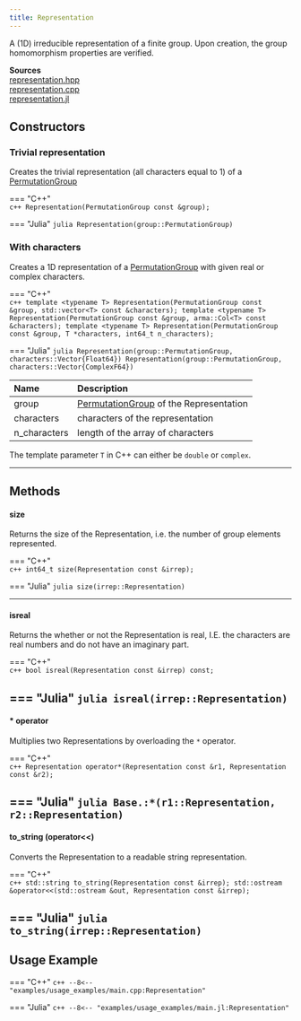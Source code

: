```yaml
---
title: Representation
---
```


A (1D) irreducible representation of a finite group. Upon creation, the group homomorphism properties are verified.

**Sources**<br>
[representation.hpp](https://github.com/awietek/xdiag/blob/main/xdiag/symmetries/representation.hpp)<br>
[representation.cpp](https://github.com/awietek/xdiag/blob/main/xdiag/symmetries/representation.cpp)<br>
[representation.jl](https://github.com/awietek/XDiag.jl/blob/main/src/symmetries/representation.jl)


## Constructors

### Trivial representation

Creates the trivial representation (all characters equal to 1) of a [PermutationGroup](permutation_group.md)

=== "C++"	
	```c++
	Representation(PermutationGroup const &group);
	```
	
=== "Julia"
	```julia
	Representation(group::PermutationGroup)
	```
	
### With characters

Creates a 1D representation of a [PermutationGroup](permutation_group.md) with given real or complex characters.

=== "C++"	
	```c++
	template <typename T>
	Representation(PermutationGroup const &group, std::vector<T> const &characters);
	template <typename T>
	Representation(PermutationGroup const &group, arma::Col<T> const &characters);
	template <typename T>
	Representation(PermutationGroup const &group, T *characters, int64_t n_characters);
	```
	
=== "Julia"
	```julia
	Representation(group::PermutationGroup, characters::Vector{Float64})
	Representation(group::PermutationGroup, characters::Vector{ComplexF64})
	```
	
| Name  | Description                         |
|:-------------|:---------------------------------------------------------------|
| group        | [PermutationGroup](permutation_group.md) of the Representation |
| characters   | characters of the representation                               |
| n_characters | length of the array of characters                              |

The template parameter `T` in C++ can either be `double` or `complex`.

---

## Methods

#### size
Returns the size of the Representation, i.e. the number of group elements represented.

=== "C++"	
	```c++
	int64_t size(Representation const &irrep);
	```
	
=== "Julia"
	```julia
	size(irrep::Representation)
	```

---

#### isreal 
Returns the whether or not the Representation is real, I.E. the characters are real numbers and do not have an imaginary part.

=== "C++"	
	```c++
	bool isreal(Representation const &irrep) const;
	```
	
=== "Julia"
	```julia
	isreal(irrep::Representation)
	```
---

#### * operator

Multiplies two Representations by overloading the `*` operator.

=== "C++"	
	```c++
	Representation operator*(Representation const &r1, Representation const &r2);
	```

=== "Julia"
	```julia
	Base.:*(r1::Representation, r2::Representation)
	```
---

#### to_string (operator<<)

Converts the Representation to a readable string representation.
	
=== "C++"	
	```c++
	std::string to_string(Representation const &irrep);
	std::ostream &operator<<(std::ostream &out, Representation const &irrep);
	```

=== "Julia"
	```julia
	to_string(irrep::Representation)
	```
---

## Usage Example

=== "C++"
	```c++
	--8<-- "examples/usage_examples/main.cpp:Representation"
	```

=== "Julia"
	```c++
	--8<-- "examples/usage_examples/main.jl:Representation"
	```
